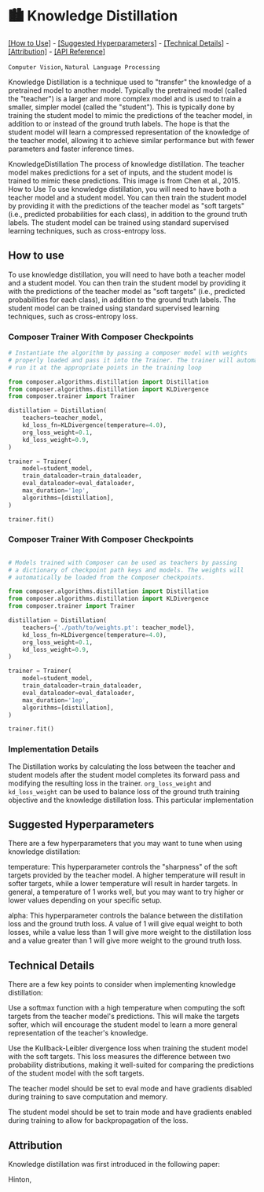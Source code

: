# 🏙️ Knowledge Distillation
[\[How to Use\]](#how-to-use) - [\[Suggested Hyperparameters\]](#suggested-hyperparameters) - [\[Technical Details\]](#technical-details) - [\[Attribution\]](#attribution) - [\[API Reference\]](#api-reference)

`Computer Vision`, `Natural Language Processing`

Knowledge Distillation is a technique used to "transfer" the knowledge of a pretrained model to another model. Typically the pretrained model (called the "teacher") is a larger and more complex model and is used to train a smaller, simpler model (called the "student"). This is typically done by training the student model to mimic the predictions of the teacher model, in addition to or instead of the ground truth labels. The hope is that the student model will learn a compressed representation of the knowledge of the teacher model, allowing it to achieve similar performance but with fewer parameters and faster inference times.

KnowledgeDistillation
The process of knowledge distillation. The teacher model makes predictions for a set of inputs, and the student model is trained to mimic these predictions. This image is from Chen et al., 2015.
How to Use
To use knowledge distillation, you will need to have both a teacher model and a student model. You can then train the student model by providing it with the predictions of the teacher model as "soft targets" (i.e., predicted probabilities for each class), in addition to the ground truth labels. The student model can be trained using standard supervised learning techniques, such as cross-entropy loss.

## How to use

To use knowledge distillation, you will need to have both a teacher model and a student model. You can then train the student model by providing it with the predictions of the teacher model as "soft targets" (i.e., predicted probabilities for each class), in addition to the ground truth labels. The student model can be trained using standard supervised learning techniques, such as cross-entropy loss.

### Composer Trainer With Composer Checkpoints

<!--pytest.mark.gpu-->
<!--
```python
from torch.utils.data import DataLoader
from tests.common import RandomImageDataset, SimpleConvModel
import os
from composer.trainer import Trainer
teacher_model = SimpleConvModel()
student_model = SimpleConvModel()
train_dataloader = DataLoader(RandomImageDataset())
eval_dataloader = DataLoader(RandomImageDataset())
```
-->
<!--pytest-codeblocks:cont-->
```python
# Instantiate the algorithm by passing a composer model with weights
# properly loaded and pass it into the Trainer. The trainer will automatically
# run it at the appropriate points in the training loop

from composer.algorithms.distillation import Distillation
from composer.algorithms.distillation import KLDivergence
from composer.trainer import Trainer

distillation = Distillation(
    teachers=teacher_model,
    kd_loss_fn=KLDivergence(temperature=4.0),
    org_loss_weight=0.1,
    kd_loss_weight=0.9,
)

trainer = Trainer(
    model=student_model,
    train_dataloader=train_dataloader,
    eval_dataloader=eval_dataloader,
    max_duration='1ep',
    algorithms=[distillation],
)

trainer.fit()
```


### Composer Trainer With Composer Checkpoints



<!--pytest.mark.gpu-->
<!--
```python
from torch.utils.data import DataLoader
from tests.common import RandomImageDataset, SimpleConvModel
import os
from composer.trainer import Trainer
teacher_model = SimpleConvModel()
student_model = SimpleConvModel()
train_dataloader = DataLoader(RandomImageDataset())
eval_dataloader = DataLoader(RandomImageDataset())


trainer = Trainer(
model=teacher_model,
train_dataloader=train_dataloader,
eval_dataloader=eval_dataloader,
max_duration='1ep',
save_folder='./path/to/',
save_filename='weights.pt',
)

trainer.fit()
```
-->
<!--pytest-codeblocks:cont-->
```python

# Models trained with Composer can be used as teachers by passing
# a dictionary of checkpoint path keys and models. The weights will
# automatically be loaded from the Composer checkpoints.

from composer.algorithms.distillation import Distillation
from composer.algorithms.distillation import KLDivergence
from composer.trainer import Trainer

distillation = Distillation(
    teachers={'./path/to/weights.pt': teacher_model},
    kd_loss_fn=KLDivergence(temperature=4.0),
    org_loss_weight=0.1,
    kd_loss_weight=0.9,
)

trainer = Trainer(
    model=student_model,
    train_dataloader=train_dataloader,
    eval_dataloader=eval_dataloader,
    max_duration='1ep',
    algorithms=[distillation],
)

trainer.fit()
```



### Implementation Details

The Distillation works by calculating the loss between the teacher and student models after the student model completes its forward pass and modifying the resulting loss in the trainer. `org_loss_weight` and `kd_loss_weight` can be used to balance loss of the ground truth training objective and the knowledge distillation loss. This particular implementation


## Suggested Hyperparameters
There are a few hyperparameters that you may want to tune when using knowledge distillation:

temperature: This hyperparameter controls the "sharpness" of the soft targets provided by the teacher model. A higher temperature will result in softer targets, while a lower temperature will result in harder targets. In general, a temperature of 1 works well, but you may want to try higher or lower values depending on your specific setup.

alpha: This hyperparameter controls the balance between the distillation loss and the ground truth loss. A value of 1 will give equal weight to both losses, while a value less than 1 will give more weight to the distillation loss and a value greater than 1 will give more weight to the ground truth loss.

## Technical Details
There are a few key points to consider when implementing knowledge distillation:

Use a softmax function with a high temperature when computing the soft targets from the teacher model's predictions. This will make the targets softer, which will encourage the student model to learn a more general representation of the teacher's knowledge.

Use the Kullback-Leibler divergence loss when training the student model with the soft targets. This loss measures the difference between two probability distributions, making it well-suited for comparing the predictions of the student model with the soft targets.

The teacher model should be set to eval mode and have gradients disabled during training to save computation and memory.

The student model should be set to train mode and have gradients enabled during training to allow for backpropagation of the loss.

## Attribution
Knowledge distillation was first introduced in the following paper:

Hinton,
